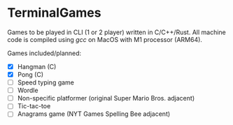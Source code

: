 # TerminalGames
Games to be played in CLI (1 or 2 player) written in C/C++/Rust. All machine code is compiled using *gcc* on MacOS with M1 processor (ARM64).

Games included/planned:
 - [x] Hangman (C)
 - [x] Pong (C)
 - [ ] Speed typing game
 - [ ] Wordle
 - [ ] Non-specific platformer (original Super Mario Bros. adjacent)
 - [ ] Tic-tac-toe
 - [ ] Anagrams game (NYT Games Spelling Bee adjacent)
